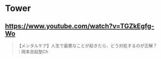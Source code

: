 # Tower

## https://www.youtube.com/watch?v=TGZkEgfg-Wo

> 【メンタルケア】人生で最悪なことが起きたら、どう対処するのが正解？｜岡本吉起塾Ch 
